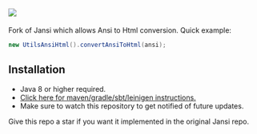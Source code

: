 # ![](http://fusesource.github.io/jansi/images/project-logo.png)

Fork of Jansi which allows Ansi to Html conversion. Quick example:
```java
new UtilsAnsiHtml().convertAnsiToHtml(ansi);
```

## Installation
- Java 8 or higher required.
- [Click here for maven/gradle/sbt/leinigen instructions.](https://jitpack.io/#Osiris-Team/jansi)
- Make sure to watch this repository to get notified of future updates.

Give this repo a star if you want it implemented in the original Jansi repo.
